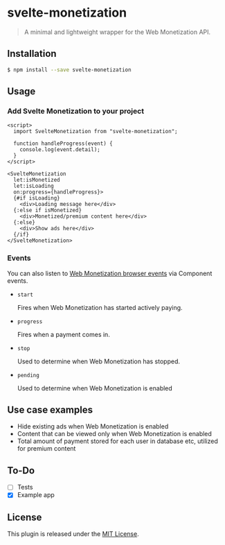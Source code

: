 # svelte-monetization

> A minimal and lightweight wrapper for the Web Monetization API.

## Installation

```bash
$ npm install --save svelte-monetization
```

## Usage

### Add Svelte Monetization to your project

```svelte
<script>
  import SvelteMonetization from "svelte-monetization";

  function handleProgress(event) {
    console.log(event.detail);
  }
</script>

<SvelteMonetization
  let:isMonetized
  let:isLoading
  on:progress={handleProgress}>
  {#if isLoading}
    <div>Loading message here</div>
  {:else if isMonetized}
    <div>Monetized/premium content here</div>
  {:else}
    <div>Show ads here</div>
  {/if}
</SvelteMonetization>
```

### Events

You can also listen to [Web Monetization browser events](https://webmonetization.org/docs/api#browser-events) via Component events.

- `start`

  Fires when Web Monetization has started actively paying.

- `progress`

  Fires when a payment comes in.

- `stop`

  Used to determine when Web Monetization has stopped.

- `pending`

  Used to determine when Web Monetization is enabled

## Use case examples

- Hide existing ads when Web Monetization is enabled
- Content that can be viewed only when Web Monetization is enabled
- Total amount of payment stored for each user in database etc, utilized for premium content

## To-Do

- [ ] Tests
- [x] Example app

## License

This plugin is released under the [MIT License](LICENSE.md).
